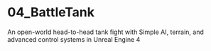 # 04_BattleTank
An open-world head-to-head tank fight with Simple AI, terrain, and advanced control systems in Unreal Engine 4
